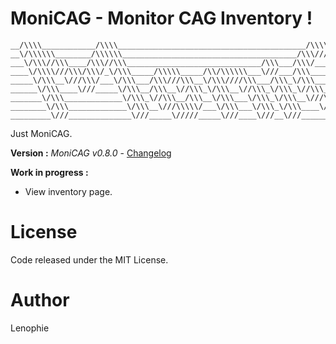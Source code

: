 # MoniCAG - Monitor CAG Inventory !

    __/\\\\____________/\\\\__________________________________________/\\\\\\\\\_____/\\\\\\\\\________/\\\\\\\\\\\\_________
    __\/\\\\\\________/\\\\\\_______________________________________/\\\////////____/\\\\\\\\\\\\\____/\\\//////////_________
    ___\/\\\//\\\____/\\\//\\\______________________________/\\\___/\\\/____________/\\\/////////\\\__/\\\___________________
    ____\/\\\\///\\\/\\\/_\/\\\_____/\\\\\_____/\\/\\\\\\___\///___/\\\_____________\/\\\_______\/\\\_\/\\\____/\\\\\\\______
    _____\/\\\__\///\\\/___\/\\\___/\\\///\\\__\/\\\////\\\___/\\\_\/\\\_____________\/\\\\\\\\\\\\\\\_\/\\\___\/////\\\_____
    ______\/\\\____\///_____\/\\\__/\\\__\//\\\_\/\\\__\//\\\_\/\\\_\//\\\____________\/\\\/////////\\\_\/\\\_______\/\\\____
    _______\/\\\_____________\/\\\_\//\\\__/\\\__\/\\\___\/\\\_\/\\\__\///\\\__________\/\\\_______\/\\\_\/\\\_______\/\\\___
    ________\/\\\_____________\/\\\__\///\\\\\/___\/\\\___\/\\\_\/\\\____\////\\\\\\\\\_\/\\\_______\/\\\_\//\\\\\\\\\\\\/___
    _________\///______________\///_____\/////_____\///____\///__\///________\/////////__\///________\///___\////////////____

Just MoniCAG.

**Version :** *MoniCAG v0.8.0* - [Changelog](./changelog.md)

**Work in progress :**

* View inventory page.

# License

Code released under the MIT License.

# Author

Lenophie